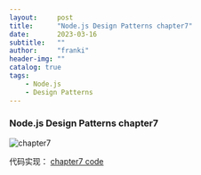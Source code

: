 ```yaml
---
layout:     post
title:      "Node.js Design Patterns chapter7"
date:       2023-03-16
subtitle:   ""
author:     "franki"
header-img: ""
catalog: true
tags:
    - Node.js
    - Design Patterns
---
```


### Node.js Design Patterns chapter7

![chapter7](http://qiniu.sevenyuan.cn/node-design-patterns-chapter7.jpg)

代码实现：
[chapter7 code](https://github.com/NikFranki/node-design-patterns/blob/master/chapter7/1-factory-simple/image.js)

